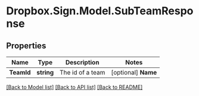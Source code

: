 # Dropbox.Sign.Model.SubTeamResponse

## Properties

Name | Type | Description | Notes
------------ | ------------- | ------------- | -------------
**TeamId** | **string** |  The id of a team  | [optional] **Name** | **string** |  The name of a team  | [optional] 

[[Back to Model list]](../README.md#documentation-for-models) [[Back to API list]](../README.md#documentation-for-api-endpoints) [[Back to README]](../README.md)

